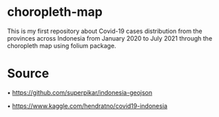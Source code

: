 # choropleth-map
This is my first repository about Covid-19 cases distribution from the provinces across Indonesia from January 2020 to July 2021 through the choropleth map using folium package. 

# Source
•	https://github.com/superpikar/indonesia-geojson

• https://www.kaggle.com/hendratno/covid19-indonesia
